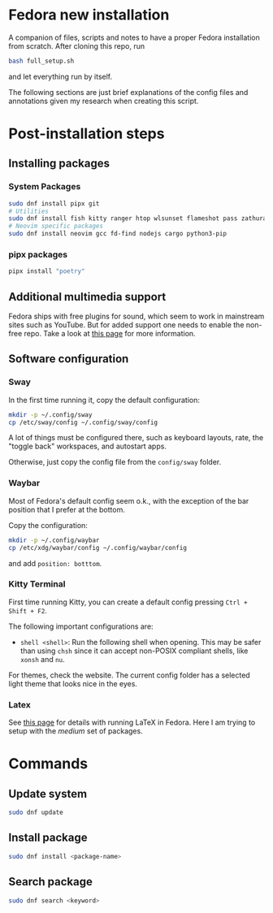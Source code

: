 # Fedora new installation

A companion of files, scripts and notes to have a proper Fedora installation from scratch.
After cloning this repo, run

```bash
bash full_setup.sh
```

and let everything run by itself.

The following sections are just brief explanations of the config files and annotations given my research when creating this script.


# Post-installation steps

## Installing packages
### System Packages

```bash
sudo dnf install pipx git
# Utilities
sudo dnf install fish kitty ranger htop wlsunset flameshot pass zathura zathura-pdf-poppler
# Neovim specific packages
sudo dnf install neovim gcc fd-find nodejs cargo python3-pip
```

### pipx packages

```bash
pipx install "poetry"
```

## Additional multimedia support

Fedora ships with free plugins for sound, which seem to work in mainstream sites such as YouTube. But for added support one needs to enable the non-free repo. Take a look at [this page](https://rpmfusion.org/Howto/Multimedia) for more information.

## Software configuration

### Sway

In the first time running it, copy the default configuration:

```bash
mkdir -p ~/.config/sway
cp /etc/sway/config ~/.config/sway/config
```

A lot of things must be configured there, such as keyboard layouts, rate, the "toggle back" workspaces, and autostart apps.

Otherwise, just copy the config file from the `config/sway` folder.

### Waybar
Most of Fedora's default config seem o.k., with the exception of the bar position that I prefer at the bottom.

Copy the configuration:

```bash
mkdir -p ~/.config/waybar
cp /etc/xdg/waybar/config ~/.config/waybar/config
```

and add `position: botttom`.

### Kitty Terminal

First time running Kitty, you can create a default config pressing `Ctrl + Shift + F2`.

The following important configurations are:

- `shell <shell>`: Run the following shell when opening. This may be safer than using `chsh` since it can accept non-POSIX compliant shells, like `xonsh` and `nu`.

For themes, check the website. The current config folder has a selected light theme that looks nice in the eyes.

### Latex

See [this page](https://docs.fedoraproject.org/en-US/neurofedora/latex/) for details with running LaTeX in Fedora. Here I am trying to setup with the *medium* set of packages.


# Commands

## Update system

```bash
sudo dnf update
```

## Install package

```bash
sudo dnf install <package-name>
```

## Search package

```bash
sudo dnf search <keyword>
```
